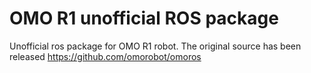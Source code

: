 # OMO R1 unofficial ROS package
Unofficial ros package for OMO R1 robot. The original source has been released https://github.com/omorobot/omoros  
